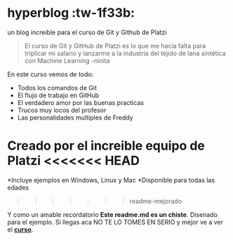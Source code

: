 # hyperblog :tw-1f33b:
un blog increible para el curso de Git y Github de Platzi
>El curso de Git y GitHub de Platzi es lo que me hacia falta para triplicar mi salario y lanzarme a la industria del tejido de lana sintética con Machine Learning
>-ninita

En este curso vemos de todo:
* Todos los comandos de Git
* El flujo de trabajo en GitHub
* El verdadero amor por las buenas practicas
* Trucos muy locos del profesor
* Las personalidades multiples de Freddy

Creado por el increible equipo de Platzi
<<<<<<< HEAD
=======
*Incluye ejemplos en Windows, Linux y Mac
*Disponible para todas las edades
>>>>>>> readme-mejorado

Y como un amable recordatorio **Este readme.md es un chiste**. Disenado para el ejemplo. Si llegas aca NO TE LO TOMES EN SERIO y mejor ve a ver el  [**curso**](http:/https://platzi.com/clases/1557-git-github/19977-readmemd-es-una-excelente-practica// "curso").


